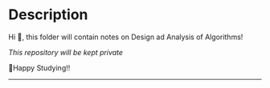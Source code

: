 # Description

Hi :wave:, this folder will contain notes on Design ad Analysis of Algorithms!

_This repository will be kept private_

:sparkling_heart:Happy Studying!!

---
